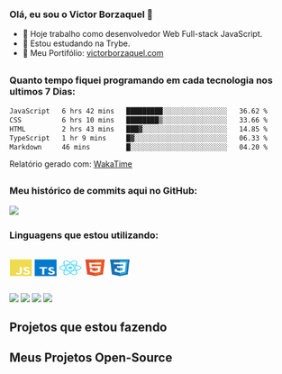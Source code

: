 ### Olá, eu sou o Victor Borzaquel 👋

<!--
**VictorBorzaquel/VictorBorzaquel** is a ✨ _special_ ✨ repository because its `README.md` (this file) appears on your GitHub profile.

Here are some ideas to get you started:
-->

- 🔭 Hoje trabalho como desenvolvedor Web Full-stack JavaScript.
- 🌱 Estou estudando na Trybe.
- 🏅 Meu Portifólio: [victorborzaquel.com](https://victorborzaquel.com/)
<!--
- 👯 I’m looking to collaborate on ...
- 🤔 I’m looking for help with ...
- 💬 Ask me about ...
- 📫 How to reach me: ...
- 😄 Pronouns: ...
- ⚡ Fun fact: ...
-->

##

### Quanto tempo fiquei programando em cada tecnologia nos ultimos 7 Dias:
<!--START_SECTION:waka-->
```text
JavaScript   6 hrs 42 mins   █████████░░░░░░░░░░░░░░░░   36.62 % 
CSS          6 hrs 10 mins   ████████▒░░░░░░░░░░░░░░░░   33.66 % 
HTML         2 hrs 43 mins   ███▓░░░░░░░░░░░░░░░░░░░░░   14.85 % 
TypeScript   1 hr 9 mins     █▓░░░░░░░░░░░░░░░░░░░░░░░   06.33 % 
Markdown     46 mins         █░░░░░░░░░░░░░░░░░░░░░░░░   04.20 % 
```
<!--END_SECTION:waka-->
Relatório gerado com: [WakaTime](https://wakatime.com/@VictorBorzaquel)

##

### Meu histórico de commits aqui no GitHub:
<div>
<!--  <a href="https://github.com/VictorBorzaquel">
  <img height="180em" src="https://github-readme-stats.vercel.app/api?username=VictorBorzaquel&show_icons=true&theme=dracula&include_all_commits=true&count_private=true"/>-->
  <img height="180em" src="https://github-readme-stats.vercel.app/api/top-langs/?username=VictorBorzaquel&layout=compact&langs_count=7&theme=dracula"/>
</div>

### Linguagens que estou utilizando:
<div style="display: inline_block"><br>
  <img align="center" alt="Victor-Js" height="30" width="40" src="https://raw.githubusercontent.com/devicons/devicon/master/icons/javascript/javascript-plain.svg">
  <img align="center" alt="Victor-Ts" height="30" width="40" src="https://raw.githubusercontent.com/devicons/devicon/master/icons/typescript/typescript-plain.svg">
  <img align="center" alt="Victor-React" height="30" width="40" src="https://raw.githubusercontent.com/devicons/devicon/master/icons/react/react-original.svg">
  <img align="center" alt="Victor-HTML" height="30" width="40" src="https://raw.githubusercontent.com/devicons/devicon/master/icons/html5/html5-original.svg">
  <img align="center" alt="Victor-CSS" height="30" width="40" src="https://raw.githubusercontent.com/devicons/devicon/master/icons/css3/css3-original.svg">
<!--  <img align="center" alt="Victor-Python" height="30" width="40" src="https://raw.githubusercontent.com/devicons/devicon/master/icons/python/python-original.svg">
<img align="center" alt="Rafa-Csharp" height="30" width="40" src="https://raw.githubusercontent.com/devicons/devicon/master/icons/csharp/csharp-original.svg">
  <img align="right" alt="Rafa-yoda" src="https://cdn.discordapp.com/attachments/795358919417397249/825430589581688872/hi.gif">-->
</div>
  
##
  
<div> 
<!--<a href="https://www.youtube.com/channel/UC_-uuuZbY0AAt9CViNzvc-Q" target="_blank"><img src="https://img.shields.io/badge/YouTube-FF0000?style=for-the-badge&logo=youtube&logoColor=white" target="_blank"></a>
   	<a href="https://www.twitch.tv/rafaballerinii" target="_blank"><img src="https://img.shields.io/badge/Twitch-9146FF?style=for-the-badge&logo=twitch&logoColor=white" target="_blank"></a>
   <a href="https://discord.gg/G9GPg5SA75" target="_blank"><img src="https://img.shields.io/badge/Discord-7289DA?style=for-the-badge&logo=discord&logoColor=white" target="_blank"></a>-->
  
  <a href="https://instagram.com/victorborzaquel" target="_blank"><img src="https://img.shields.io/badge/-Instagram-%23E4405F?style=for-the-badge&logo=instagram&logoColor=white" target="_blank"></a>
  <a href="https://www.linkedin.com/in/victor-borzaquel-b69b2815b/" target="_blank"><img src="https://img.shields.io/badge/-LinkedIn-%230077B5?style=for-the-badge&logo=linkedin&logoColor=white" target="_blank"></a> 
  <a href="https://api.whatsapp.com/send?phone=+5521985380146" target="_blank"><img src="https://img.shields.io/badge/WhatsApp-25D366?style=for-the-badge&logo=whatsapp&logoColor=white" target="_blank"></a> 
  <a href = "mailto:victorborzaquel@outlook.com"><img src="https://img.shields.io/badge/-Gmail-%23333?style=for-the-badge&logo=gmail&logoColor=white" target="_blank"></a>
</div>

##

## Projetos que estou fazendo

## Meus Projetos Open-Source
